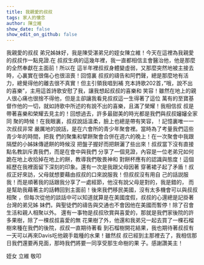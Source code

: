 ```yaml
---
title: 我親愛的叔叔
tags: 家人的懐念
author: 陳立維
show_date: false
show_edit_on_github: false
---
```


我親愛的叔叔
弟兄姊妹好，我是陳受湛弟兄的姪女陳立維！今天在這裡為我親愛的叔叔作一點見證.在
叔叔生病的這幾年裡，我一直都相信主會醫治他，他是那麼的全然奉獻在主面前！所以在
這半年裡叔叔身體變虛弱，又那麼突然地被主接去時，心裏實在很傷心也很沮喪！回憶裏
叔叔的禱告和阿們聲，總是那麼地有活力，總覺得他的離去很不真實！但主引領我唱到補
充本詩歌202首，”哦，說不出的喜樂”，主用這首詩歌安慰了我，讓我想起叔叔的喜樂和
笑容！雖然在地上的親人很心痛也很捨不得他，但是主卻讓我看見叔叔這一生得著了這位
萬有的至寶基督作他的一切，就如詩歌中所述的有說不出的喜樂，且滿了榮耀！我相信叔
叔是帶著喜樂和榮耀去見主的！回想過去，許多最甜美的時光都是我們與叔叔嬸嬸全家同
聚的時候！在我眼裏，叔叔說話溫柔，臉上也總是帶有笑容，！記憶裏唯一一次叔叔非常
嚴厲地的說話，是在六會所的青少年聚會裡。當時為了考量我們這些青少年的時間，把我
們的聚集和擘餅聚會合併在週六的晚上！在一次聚會中我跟隔壁的小姊妹傳遞餅的時候沒
把盤子握好而把餅灑了些出來！叔叔當下沒有直接點名教訓斥責我們，而是在會中與我們
分享了一個見證，內容是一位老弟兄如何跪在地上收拾掉在地上的餅，教導我們敬畏神和
對餅杯應有的認識與態度！這個經歷在我裡面留下深刻的印象。還有一次是我跟父母因著
穿著裙子起了矛盾！叔叔正好來訪，父母就想要藉由叔叔的口來說服我！但叔叔沒有用自
己的話説服我！而是順著我的話跟我分享了一處經節，他沒有說父母是對的，我是錯的，
而是幫助我藉著主的話轉回到主面前！後來我們移民美國，沒有太多機會可以與叔叔相聚
，但每次從他的談話中可以知道就算是在美國度假，叔叔的心還總是記掛著台灣的弟兄姊
妹們，與聖徒們的禱告與交通也不會因他在美國而暫停！除了召會生活和親人相聚以外。
還有一事物是叔叔欣賞與喜愛的，那就是我們家後院的許多果樹，除了一棵叔叔喜愛的無
花果樹了外，他還和我弟兄一起去買了一棵石榴樹來種在我們的後院，叔叔一直期待著看
到石榴樹開花結果，我也期待著叔叔有一天可以再來Davis吃他親手栽種的水果！雖然叔
叔已經到主那裡去了，我相信那日我們還要再見面，那時我們將要一同享受那生命樹的果
子。感謝讚美主！

姪女 立維 敬叩
